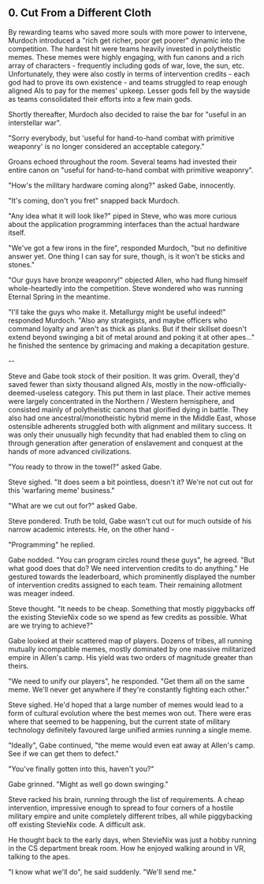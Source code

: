 ## 0. Cut From a Different Cloth

By rewarding teams who saved more souls with more power to intervene, Murdoch introduced a "rich get richer, poor get poorer" dynamic into the competition. The hardest hit were teams heavily invested in polytheistic memes. These memes were highly engaging, with fun canons and a rich array of characters - frequently including gods of war, love, the sun, etc. Unfortunately, they were also costly in terms of intervention credits - each god had to prove its own existence - and teams struggled to reap enough aligned AIs to pay for the memes' upkeep. Lesser gods fell by the wayside as teams consolidated their efforts into a few main gods.

Shortly thereafter, Murdoch also decided to raise the bar for "useful in an interstellar war".

"Sorry everybody, but 'useful for hand-to-hand combat with primitive weaponry' is no longer considered an acceptable category."

Groans echoed throughout the room. Several teams had invested their entire canon on "useful for hand-to-hand combat with primitive weaponry".

"How's the military hardware coming along?" asked Gabe, innocently.

"It's coming, don't you fret" snapped back Murdoch.

"Any idea what it will look like?" piped in Steve, who was more curious about the application programming interfaces than the actual hardware itself.

"We've got a few irons in the fire", responded Murdoch, "but no definitive answer yet. One thing I can say for sure, though, is it won't be sticks and stones."

"Our guys have bronze weaponry!" objected Allen, who had flung himself whole-heartedly into the competition. Steve wondered who was running Eternal Spring in the meantime.

"I'll take the guys who make it. Metallurgy might be useful indeed!" responded Murdoch. "Also any strategists, and maybe officers who command loyalty and aren't as thick as planks. But if their skillset doesn't extend beyond swinging a bit of metal around and poking it at other apes..." he finished the sentence by grimacing and making a decapitation gesture.

--

Steve and Gabe took stock of their position. It was grim. Overall, they'd saved fewer than sixty thousand aligned AIs, mostly in the now-officially-deemed-useless category. This put them in last place. Their active memes were largely concentrated in the Northern / Western hemisphere, and consisted mainly of polytheistic canons that glorified dying in battle. They also had one ancestral/monotheistic hybrid meme in the Middle East, whose ostensible adherents struggled both with alignment and military success. It was only their unusually high fecundity that had enabled them to cling on through generation after generation of enslavement and conquest at the hands of more advanced civilizations.

"You ready to throw in the towel?" asked Gabe.

Steve sighed. "It does seem a bit pointless, doesn't it? We're not cut out for this 'warfaring meme' business."

"What are we cut out for?" asked Gabe.

Steve pondered. Truth be told, Gabe wasn't cut out for much outside of his narrow academic interests. He, on the other hand -

"Programming" he replied.

Gabe nodded. "You can program circles round these guys", he agreed. "But what good does that do? We need intervention credits to do anything." He gestured towards the leaderboard, which prominently displayed the number of intervention credits assigned to each team. Their remaining allotment was meager indeed.

Steve thought. "It needs to be cheap. Something that mostly piggybacks off the existing StevieNix code so we spend as few credits as possible. What are we trying to achieve?"

Gabe looked at their scattered map of players. Dozens of tribes, all running mutually incompatible memes, mostly dominated by one massive militarized empire in Allen's camp. His yield was two orders of magnitude greater than theirs.

"We need to unify our players", he responded. "Get them all on the same meme. We'll never get anywhere if they're constantly fighting each other."

Steve sighed. He'd hoped that a large number of memes would lead to a form of cultural evolution where the best memes won out. There were eras where that seemed to be happening, but the current state of military technology definitely favoured large unified armies running a single meme.

"Ideally", Gabe continued, "the meme would even eat away at Allen's camp. See if we can get them to defect."

"You've finally gotten into this, haven't you?"

Gabe grinned. "Might as well go down swinging."

Steve racked his brain, running through the list of requirements. A cheap intervention, impressive enough to spread to four corners of a hostile military empire and unite completely different tribes, all while piggybacking off existing StevieNix code. A difficult ask.

He thought back to the early days, when StevieNix was just a hobby running in the CS department break room. How he enjoyed walking around in VR, talking to the apes.

"I know what we'll do", he said suddenly. "We'll send me."
